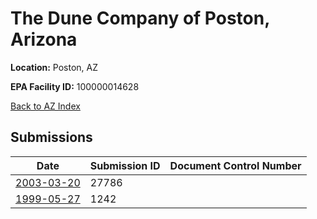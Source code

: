 # The Dune Company of Poston, Arizona

**Location:** Poston, AZ

**EPA Facility ID:** 100000014628

[Back to AZ Index](../../index.md)

## Submissions

| Date | Submission ID | Document Control Number |
|------|--------------|-------------------------|
| [2003-03-20](submissions/27786.md) | 27786 |  |
| [1999-05-27](submissions/1242.md) | 1242 |  |
